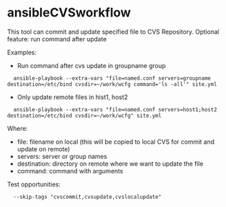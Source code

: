 # ansibleCVSworkflow

This tool can commit and update specified file to CVS Repository.
Optional feature: run command after update

Examples:
- Run command after cvs update in groupname group
```
  ansible-playbook --extra-vars "file=named.conf servers=groupname destination=/etc/bind cvsdir=~/work/wcfg command='ls -all'" site.yml
```
- Only update remote files in hist1, host2
```
  ansible-playbook --extra-vars "file=named.conf servers=host1;host2 destination=/etc/bind cvsdir=~/work/wcfg" site.yml
```
Where:
  - file: filename on local (this will be copied to local CVS for commit and update on remote)
  - servers: server or group names
  - destination: directory on remote where we want to update the file
  - command: command with arguments

Test opportunities:
```
  --skip-tags "cvscommit,cvsupdate,cvslocalupdate"
```
